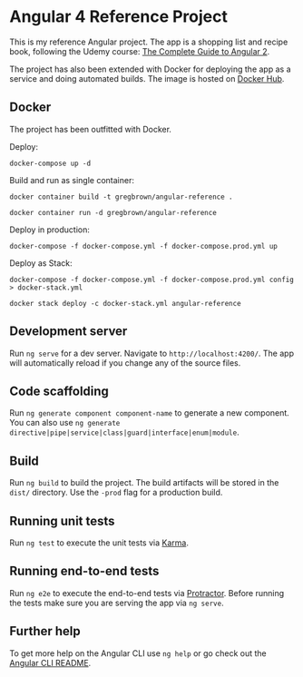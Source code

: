 # Angular 4 Reference Project

This is my reference Angular project. The app is a shopping list and recipe book, following the Udemy course: 
[The Complete Guide to Angular 2](https://www.udemy.com/the-complete-guide-to-angular-2).

The project has also been extended with Docker for deploying the app as a service and doing automated builds. The image is
hosted on [Docker Hub](https://cloud.docker.com/swarm/gregbrown/repository/docker/gregbrown/angular-reference).

## Docker 

The project has been outfitted with Docker.

Deploy:

```console
docker-compose up -d
```

Build and run as single container:
```console
docker container build -t gregbrown/angular-reference .

docker container run -d gregbrown/angular-reference
```

Deploy in production:

```console
docker-compose -f docker-compose.yml -f docker-compose.prod.yml up
```

Deploy as Stack:

```console
docker-compose -f docker-compose.yml -f docker-compose.prod.yml config > docker-stack.yml

docker stack deploy -c docker-stack.yml angular-reference
```

## Development server

Run `ng serve` for a dev server. Navigate to `http://localhost:4200/`. The app will automatically reload if you change any of the source files.

## Code scaffolding

Run `ng generate component component-name` to generate a new component. You can also use `ng generate directive|pipe|service|class|guard|interface|enum|module`.

## Build

Run `ng build` to build the project. The build artifacts will be stored in the `dist/` directory. Use the `-prod` flag for a production build.

## Running unit tests

Run `ng test` to execute the unit tests via [Karma](https://karma-runner.github.io).

## Running end-to-end tests

Run `ng e2e` to execute the end-to-end tests via [Protractor](http://www.protractortest.org/).
Before running the tests make sure you are serving the app via `ng serve`.

## Further help

To get more help on the Angular CLI use `ng help` or go check out the [Angular CLI README](https://github.com/angular/angular-cli/blob/master/README.md).


